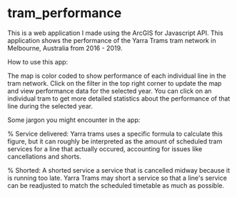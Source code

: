 # tram_performance

This is a web application I made using the ArcGIS for Javascript API. This application shows the performance of the 
Yarra Trams tram network in Melbourne, Australia from 2016 - 2019.

How to use this app:

The map is color coded to show performance of each individual line in the tram network. Click on the filter in the 
top right corner to update the map and view performance data for the selected year. You can click on an individual tram
to get more detailed statistics about the performance of that line during the selected year.


Some jargon you might encounter in the app:

% Service delivered: Yarra trams uses a specific formula to calculate this figure, but it can roughly be interpreted as
the amount of scheduled tram services for a line that actually occured, accounting for issues like cancellations and shorts.

% Shorted: A shorted service a service that is cancelled midway because it is running too late. Yarra Trams may short a 
service so that a line's service can be readjusted to match the scheduled timetable as much as possible.

